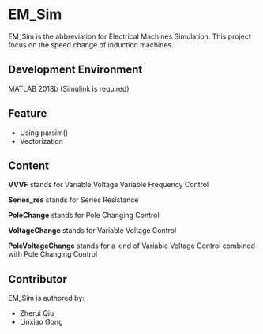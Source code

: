 # EM_Sim

EM_Sim is the abbreviation for Electrical Machines Simulation. This project focus on the speed change of induction machines.

## Development Environment

MATLAB 2018b (Simulink is required)

## Feature

* Using parsim()
* Vectorization

## Content

__VVVF__ stands for Variable Voltage Variable Frequency Control

__Series_res__ stands for Series Resistance

__PoleChange__ stands for Pole Changing Control

__VoltageChange__ stands for Variable Voltage Control

__PoleVoltageChange__ stands for a kind of Variable Voltage Control combined with Pole Changing Control

## Contributor

EM_Sim is authored by:

* Zherui Qiu
* Linxiao Gong
